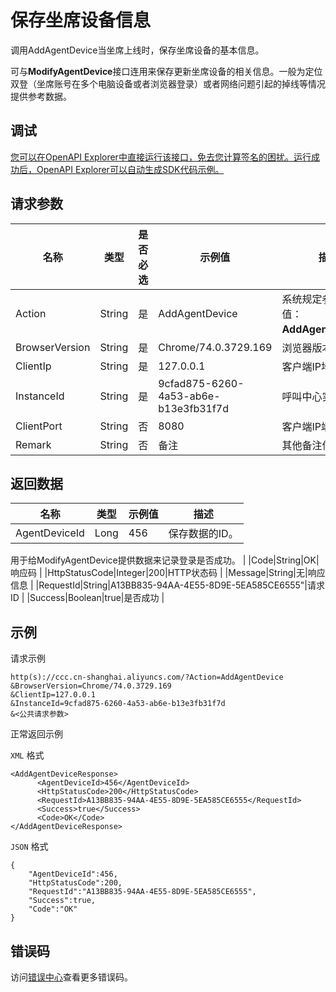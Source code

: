 # 保存坐席设备信息

调用AddAgentDevice当坐席上线时，保存坐席设备的基本信息。

可与**ModifyAgentDevice**接口连用来保存更新坐席设备的相关信息。一般为定位双登（坐席账号在多个电脑设备或者浏览器登录）或者网络问题引起的掉线等情况提供参考数据。

## 调试

[您可以在OpenAPI Explorer中直接运行该接口，免去您计算签名的困扰。运行成功后，OpenAPI Explorer可以自动生成SDK代码示例。](https://api.aliyun.com/#product=CCC&api=AddAgentDevice&type=RPC&version=2017-07-05)

## 请求参数

|名称|类型|是否必选|示例值|描述|
|--|--|----|---|--|
|Action|String|是|AddAgentDevice|系统规定参数。取值：**AddAgentDevice**。 |
|BrowserVersion|String|是|Chrome/74.0.3729.169|浏览器版本信息 |
|ClientIp|String|是|127.0.0.1|客户端IP地址 |
|InstanceId|String|是|9cfad875-6260-4a53-ab6e-b13e3fb31f7d|呼叫中心实例ID |
|ClientPort|String|否|8080|客户端IP端口 |
|Remark|String|否|备注|其他备注信息 |

## 返回数据

|名称|类型|示例值|描述|
|--|--|---|--|
|AgentDeviceId|Long|456|保存数据的ID。

 用于给ModifyAgentDevice提供数据来记录登录是否成功。 |
|Code|String|OK|响应码 |
|HttpStatusCode|Integer|200|HTTP状态码 |
|Message|String|无|响应信息 |
|RequestId|String|A13BB835-94AA-4E55-8D9E-5EA585CE6555"|请求ID |
|Success|Boolean|true|是否成功 |

## 示例

请求示例

```
http(s)://ccc.cn-shanghai.aliyuncs.com/?Action=AddAgentDevice
&BrowserVersion=Chrome/74.0.3729.169
&ClientIp=127.0.0.1
&InstanceId=9cfad875-6260-4a53-ab6e-b13e3fb31f7d
&<公共请求参数>
```

正常返回示例

`XML` 格式

```
<AddAgentDeviceResponse>
      <AgentDeviceId>456</AgentDeviceId>
      <HttpStatusCode>200</HttpStatusCode>
      <RequestId>A13BB835-94AA-4E55-8D9E-5EA585CE6555</RequestId>
      <Success>true</Success>
      <Code>OK</Code>
</AddAgentDeviceResponse>
```

`JSON` 格式

```
{
    "AgentDeviceId":456,
    "HttpStatusCode":200,
    "RequestId":"A13BB835-94AA-4E55-8D9E-5EA585CE6555",
    "Success":true,
    "Code":"OK"
}
```

## 错误码

访问[错误中心](https://error-center.aliyun.com/status/product/CCC)查看更多错误码。

